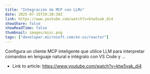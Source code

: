 ```yaml
---
title: "Integración de MCP con LLMs"
date: 2025-07-15T19:28:39Z
link: https://www.youtube.com/watch?v=ktw5vak_di4
showShare: false
showReadTime: false
thumbnail: images/misc.png
tags: ["developer.microsoft.com/en-us/reactor"]
---
```

Configura un cliente MCP inteligente que utilice LLM para interpretar comandos en lenguaje natural e intégralo con VS Code y ...

- Link to article: https://www.youtube.com/watch?v=ktw5vak_di4